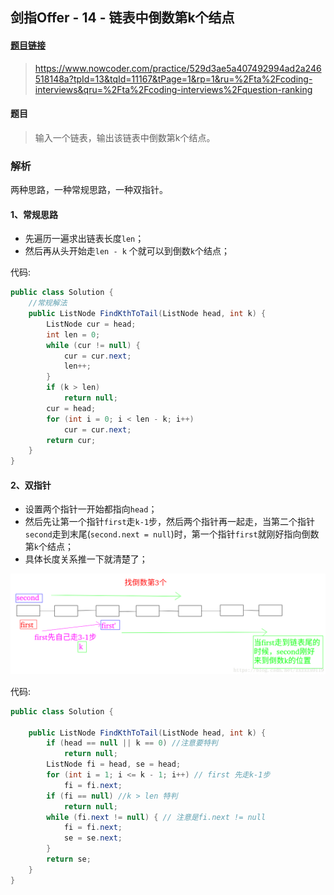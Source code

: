## 剑指Offer - 14 - 链表中倒数第k个结点

#### [题目链接](https://www.nowcoder.com/practice/529d3ae5a407492994ad2a246518148a?tpId=13&tqId=11167&tPage=1&rp=1&ru=%2Fta%2Fcoding-interviews&qru=%2Fta%2Fcoding-interviews%2Fquestion-ranking)

> https://www.nowcoder.com/practice/529d3ae5a407492994ad2a246518148a?tpId=13&tqId=11167&tPage=1&rp=1&ru=%2Fta%2Fcoding-interviews&qru=%2Fta%2Fcoding-interviews%2Fquestion-ranking

#### 题目

> 输入一个链表，输出该链表中倒数第k个结点。

### 解析

两种思路，一种常规思路，一种双指针。

#### 1、常规思路

* 先遍历一遍求出链表长度`len`；
* 然后再从头开始走`len - k` 个就可以到倒数`k`个结点；

代码:

```java
public class Solution {
    //常规解法
    public ListNode FindKthToTail(ListNode head, int k) {
        ListNode cur = head;
        int len = 0;
        while (cur != null) {
            cur = cur.next;
            len++;
        }
        if (k > len)
            return null;
        cur = head;
        for (int i = 0; i < len - k; i++)
            cur = cur.next;
        return cur;
    }
}
```

#### 2、双指针

* 设置两个指针一开始都指向`head`；
* 然后先让第一个指针`first`走`k-1`步，然后两个指针再一起走，当第二个指针`second`走到末尾(`second.next = null`)时，第一个指针`first`就刚好指向倒数第`k`个结点；
* 具体长度关系推一下就清楚了；

![](images/14_s.png)

代码:

```java
public class Solution {

    public ListNode FindKthToTail(ListNode head, int k) {
        if (head == null || k == 0) //注意要特判
            return null;
        ListNode fi = head, se = head;
        for (int i = 1; i <= k - 1; i++) // first 先走k-1步
            fi = fi.next;
        if (fi == null) //k > len 特判
            return null;
        while (fi.next != null) { // 注意是fi.next != null
            fi = fi.next;
            se = se.next;
        }
        return se;
    }
}
```


